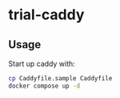 # trial-caddy

## Usage

Start up caddy with:

```bash
cp Caddyfile.sample Caddyfile
docker compose up -d
```
